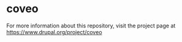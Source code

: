 # coveo
For more information about this repository, visit the project page at https://www.drupal.org/project/coveo
